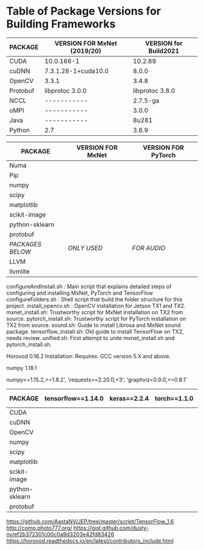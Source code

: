 # Table of Package Versions for Building Frameworks #

| PACKAGE       | VERSION FOR MxNet (2019/20) |  VERSION for Build2021 |
| ------------- | ------------- | ------------- |
| CUDA | 10.0.166-1 | 10.2.89 |
| cuDNN | 7.3.1.28-1+cuda10.0 | 8.0.0 |
| OpenCV | 3.3.1 | 3.4.8 |
| Protobuf | libprotoc 3.0.0 | libprotoc 3.8.0 |
| NCCL | ----------- | 2.7.5-ga |
| oMPI | ----------- | 3.0.0 |
| Java | ----------- | 8u281 |
| Python | 2.7 | 3.6.9 |

| PACKAGE       | VERSION FOR MxNet | VERSION FOR PyTorch |
| ------------- | ------------- | ------------- |
| Numa |  |  |
| Pip |  |  |
| numpy |  |  |
| scipy |  |  |
| matplotlib |  |  |
| scikit-image |  |  |
| python-sklearn |  |  |
| protobuf |  |  |
| *PACKAGES BELOW* | *ONLY USED* | *FOR AUDIO* |
| LLVM |  |  |
| llvmlite |  |  |

configureAndInstall.sh : Main script that explains detailed steps of configuring and installing MxNet, PyTorch and TensorFlow
configureFolders.sh : Shell script that build the folder structure for this project.
install_opencv.sh : OpenCV installation for Jetson TX1 and TX2.
mxnet_install.sh: Trustworthy script for MxNet installation on TX2 from source.
pytorch_install.sh: Trustworthy script for PyTorch installation on TX2 from source.
sound.sh: Guide to install Librosa and MxNet sound package.
tensorflow_install.sh: Old guide to install TensorFlow on TX2, needs review.
unified.sh: First attempt to unite mxnet_install.sh and pytorch_install.sh.


Horovod 0.16.2 Installation:
Requires: GCC version 5.X and above.

numpy 1.18.1

numpy<=1.15.2,>=1.8.2', 'requests>=2.20.0,<3', 'graphviz<0.9.0,>=0.8.1'

| PACKAGE       | tensorflow==1.14.0 | keras==2.2.4 | torch==1.1.0 | torchvision | pyspark | >=mxnet 1.4.1 |
| ------------- | ------------- | ------------- | ------------- | ------------- | ------------- | ------------- |
| CUDA |  |  |  |  |  |  |
| cuDNN |  |  |  |  |  |  |
| OpenCV |  |  |  |  |  |  |
| numpy |  |  |  |  |  |  |
| scipy |  |  |  |  |  |  |
| matplotlib |  |  |  |  |  |  |
| scikit-image |  |  |  |  |  |  |
| python-sklearn |  |  |  |  |  |  |
| protobuf |  |  |  |  |  |  |

https://github.com/AastaNV/JEP/tree/master/script/TensorFlow_1.6
http://comp.photo777.org/
https://gist.github.com/dusty-nv/ef2b372301c00c0a9d3203e42fd83426
https://horovod.readthedocs.io/en/latest/contributors_include.html
